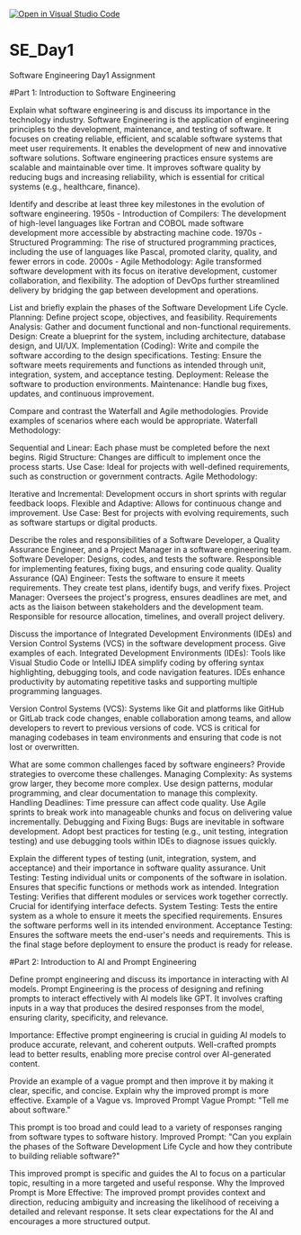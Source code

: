 [![Open in Visual Studio Code](https://classroom.github.com/assets/open-in-vscode-2e0aaae1b6195c2367325f4f02e2d04e9abb55f0b24a779b69b11b9e10269abc.svg)](https://classroom.github.com/online_ide?assignment_repo_id=15558373&assignment_repo_type=AssignmentRepo)
# SE_Day1
Software Engineering Day1 Assignment

#Part 1: Introduction to Software Engineering

Explain what software engineering is and discuss its importance in the technology industry.
Software Engineering is the application of engineering principles to the development, maintenance, and testing of software. It focuses on creating reliable, efficient, and scalable software systems that meet user requirements. It enables the development of new and innovative software solutions. Software engineering practices ensure systems are scalable and maintainable over time. It improves software quality by reducing bugs and increasing reliability, which is essential for critical systems (e.g., healthcare, finance).

Identify and describe at least three key milestones in the evolution of software engineering.
1950s - Introduction of Compilers: The development of high-level languages like Fortran and COBOL made software development more accessible by abstracting machine code.
1970s - Structured Programming: The rise of structured programming practices, including the use of languages like Pascal, promoted clarity, quality, and fewer errors in code.
2000s - Agile Methodology: Agile transformed software development with its focus on iterative development, customer collaboration, and flexibility. The adoption of DevOps further streamlined delivery by bridging the gap between development and operations.

List and briefly explain the phases of the Software Development Life Cycle.
Planning: Define project scope, objectives, and feasibility.
Requirements Analysis: Gather and document functional and non-functional requirements.
Design: Create a blueprint for the system, including architecture, database design, and UI/UX.
Implementation (Coding): Write and compile the software according to the design specifications.
Testing: Ensure the software meets requirements and functions as intended through unit, integration, system, and acceptance testing.
Deployment: Release the software to production environments.
Maintenance: Handle bug fixes, updates, and continuous improvement.

Compare and contrast the Waterfall and Agile methodologies. Provide examples of scenarios where each would be appropriate.
Waterfall Methodology:

Sequential and Linear: Each phase must be completed before the next begins.
Rigid Structure: Changes are difficult to implement once the process starts.
Use Case: Ideal for projects with well-defined requirements, such as construction or government contracts.
Agile Methodology:

Iterative and Incremental: Development occurs in short sprints with regular feedback loops.
Flexible and Adaptive: Allows for continuous change and improvement.
Use Case: Best for projects with evolving requirements, such as software startups or digital products.

Describe the roles and responsibilities of a Software Developer, a Quality Assurance Engineer, and a Project Manager in a software engineering team.
Software Developer: Designs, codes, and tests the software. Responsible for implementing features, fixing bugs, and ensuring code quality.
Quality Assurance (QA) Engineer: Tests the software to ensure it meets requirements. They create test plans, identify bugs, and verify fixes.
Project Manager: Oversees the project's progress, ensures deadlines are met, and acts as the liaison between stakeholders and the development team. Responsible for resource allocation, timelines, and overall project delivery.

Discuss the importance of Integrated Development Environments (IDEs) and Version Control Systems (VCS) in the software development process. Give examples of each.
Integrated Development Environments (IDEs): Tools like Visual Studio Code or IntelliJ IDEA simplify coding by offering syntax highlighting, debugging tools, and code navigation features. IDEs enhance productivity by automating repetitive tasks and supporting multiple programming languages.

Version Control Systems (VCS): Systems like Git and platforms like GitHub or GitLab track code changes, enable collaboration among teams, and allow developers to revert to previous versions of code. VCS is critical for managing codebases in team environments and ensuring that code is not lost or overwritten.

What are some common challenges faced by software engineers? Provide strategies to overcome these challenges.
Managing Complexity: As systems grow larger, they become more complex. Use design patterns, modular programming, and clear documentation to manage this complexity.
Handling Deadlines: Time pressure can affect code quality. Use Agile sprints to break work into manageable chunks and focus on delivering value incrementally.
Debugging and Fixing Bugs: Bugs are inevitable in software development. Adopt best practices for testing (e.g., unit testing, integration testing) and use debugging tools within IDEs to diagnose issues quickly.

Explain the different types of testing (unit, integration, system, and acceptance) and their importance in software quality assurance.
Unit Testing: Testing individual units or components of the software in isolation. Ensures that specific functions or methods work as intended.
Integration Testing: Verifies that different modules or services work together correctly. Crucial for identifying interface defects.
System Testing: Tests the entire system as a whole to ensure it meets the specified requirements. Ensures the software performs well in its intended environment.
Acceptance Testing: Ensures the software meets the end-user's needs and requirements. This is the final stage before deployment to ensure the product is ready for release.

#Part 2: Introduction to AI and Prompt Engineering

Define prompt engineering and discuss its importance in interacting with AI models.
Prompt Engineering is the process of designing and refining prompts to interact effectively with AI models like GPT. It involves crafting inputs in a way that produces the desired responses from the model, ensuring clarity, specificity, and relevance.

Importance:
Effective prompt engineering is crucial in guiding AI models to produce accurate, relevant, and coherent outputs. Well-crafted prompts lead to better results, enabling more precise control over AI-generated content.

Provide an example of a vague prompt and then improve it by making it clear, specific, and concise. Explain why the improved prompt is more effective.
Example of a Vague vs. Improved Prompt
Vague Prompt: "Tell me about software."

This prompt is too broad and could lead to a variety of responses ranging from software types to software history.
Improved Prompt: "Can you explain the phases of the Software Development Life Cycle and how they contribute to building reliable software?"

This improved prompt is specific and guides the AI to focus on a particular topic, resulting in a more targeted and useful response.
Why the Improved Prompt is More Effective:
The improved prompt provides context and direction, reducing ambiguity and increasing the likelihood of receiving a detailed and relevant response. It sets clear expectations for the AI and encourages a more structured output.

